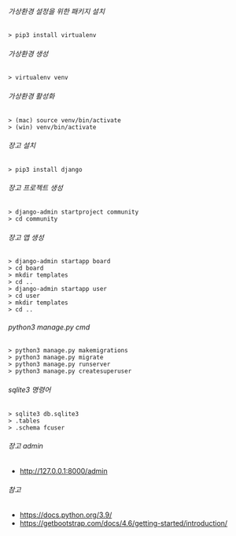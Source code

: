 ###### 가상환경 설정을 위한 패키지 설치
```
> pip3 install virtualenv
```

###### 가상환경 생성
```
> virtualenv venv
```

###### 가상환경 활성화
```
> (mac) source venv/bin/activate
> (win) venv/bin/activate
```

###### 장고 설치
```
> pip3 install django
```

###### 장고 프로젝트 생성
```
> django-admin startproject community
> cd community
```

###### 장고 앱 생성
```
> django-admin startapp board
> cd board
> mkdir templates
> cd ..
> django-admin startapp user
> cd user
> mkdir templates
> cd ..
```

###### python3 manage.py cmd   
```
> python3 manage.py makemigrations
> python3 manage.py migrate
> python3 manage.py runserver
> python3 manage.py createsuperuser
```

###### sqlite3 명령어 
```
> sqlite3 db.sqlite3
> .tables
> .schema fcuser
```

###### 장고 admin
* http://127.0.0.1:8000/admin

###### 참고
* https://docs.python.org/3.9/
* https://getbootstrap.com/docs/4.6/getting-started/introduction/